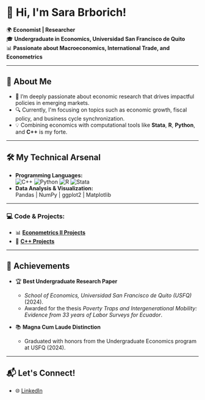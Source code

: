 # 👋 Hi, I'm Sara Brborich!

🌍 **Economist | Researcher**  
🎓 **Undergraduate in Economics, Universidad San Francisco de Quito**  
📊 **Passionate about Macroeconomics, International Trade, and Econometrics**  

---

## 🚀 About Me
- 📖 I’m deeply passionate about economic research that drives impactful policies in emerging markets.
- 🔍 Currently, I'm focusing on topics such as economic growth, fiscal policy, and business cycle synchronization.
- 💡 Combining economics with computational tools like **Stata**, **R**, **Python**, and **C++** is my forte.

---

## 🛠️ My Technical Arsenal
- **Programming Languages:**  
  ![C++](https://img.shields.io/badge/-C++-00599C?logo=c%2B%2B&logoColor=white) 
  ![Python](https://img.shields.io/badge/-Python-3776AB?logo=python&logoColor=white) 
  ![R](https://img.shields.io/badge/-R-276DC3?logo=r&logoColor=white) 
  ![Stata](https://img.shields.io/badge/-Stata-1A73E8?logo=stata&logoColor=white)  
- **Data Analysis & Visualization:**  
  Pandas | NumPy | ggplot2 | Matplotlib  

---

### 💻 Code & Projects:  
- 📊 **[Econometrics II Projects](https://github.com/SaraBrborich/Relative-Income-on-Wellbeing)** 
- 🧮 **[C++ Projects](https://github.com/SaraBrborich/Inverted-Index-in-C-)**

---

## 🌟 Achievements
- 🏆 **Best Undergraduate Research Paper**  
   - *School of Economics, Universidad San Francisco de Quito (USFQ)* (2024).  
   - Awarded for the thesis *Poverty Traps and Intergenerational Mobility: Evidence from 33 years of Labor Surveys for Ecuador*.

- 📚 **Magna Cum Laude Distinction**  
   - Graduated with honors from the Undergraduate Economics program at USFQ (2024).
---

## 📬 Let's Connect!
- 🌐 [LinkedIn](https://www.linkedin.com/in/sara-brborich/)
